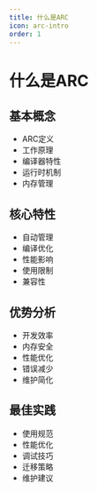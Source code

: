 ```yaml
---
title: 什么是ARC
icon: arc-intro
order: 1
---
```


# 什么是ARC

## 基本概念
- ARC定义
- 工作原理
- 编译器特性
- 运行时机制
- 内存管理

## 核心特性
- 自动管理
- 编译优化
- 性能影响
- 使用限制
- 兼容性

## 优势分析
- 开发效率
- 内存安全
- 性能优化
- 错误减少
- 维护简化

## 最佳实践
- 使用规范
- 性能优化
- 调试技巧
- 迁移策略
- 维护建议
